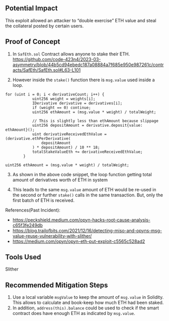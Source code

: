 ## Potential Impact
This exploit allowed an attacker to “double exercise” ETH value and steal the collateral posted by certain users.

## Proof of Concept
1. In `SafEth.sol` Contract allows anyone to stake their ETH.
https://github.com/code-423n4/2023-03-asymmetry/blob/44b5cd94ebedc187a08884a7f685e950e987261c/contracts/SafEth/SafEth.sol#L63-L101

2. However inside the `stake()` function there is `msg.value` used inside a loop.
```Solidity
for (uint i = 0; i < derivativeCount; i++) {
            uint256 weight = weights[i];
            IDerivative derivative = derivatives[i];
            if (weight == 0) continue;
            uint256 ethAmount = (msg.value * weight) / totalWeight;

            // This is slightly less than ethAmount because slippage
            uint256 depositAmount = derivative.deposit{value: ethAmount}();
            uint derivativeReceivedEthValue = (derivative.ethPerDerivative(
                depositAmount
            ) * depositAmount) / 10 ** 18;
            totalStakeValueEth += derivativeReceivedEthValue;
        }
```
```Solidity
uint256 ethAmount = (msg.value * weight) / totalWeight;
```
3. As shown in the above code snippet, the loop function getting total amount of derivatives worth of ETH in system

4. This leads to the same `msg.value` amount of ETH would be re-used in the second or further `stake()` calls in the same transaction. But, only the first batch of ETH is received.

References(Past Incident):
- https://peckshield.medium.com/opyn-hacks-root-cause-analysis-c65f3fe249db
- https://blog.trailofbits.com/2021/12/16/detecting-miso-and-opyns-msg-value-reuse-vulnerability-with-slither/
- https://medium.com/opyn/opyn-eth-put-exploit-c5565c528ad2

## Tools Used

Slither

## Recommended Mitigation Steps

1. Use a local variable `msgValue` to keep the amount of `msg.value` in Solidity. This allows to calculate and book-keep how much ETH had been staked. 
2. In addition, `address(this).balance` could be used to check if the smart contract does have enough ETH as indicated by `msg.value`.